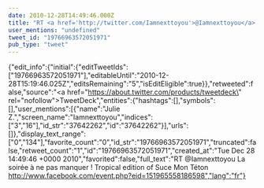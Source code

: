 ```yaml
---
date: 2010-12-28T14:49:46.000Z
title: "RT <a href='http://twitter.com/Iamnexttoyou'>@Iamnexttoyou</a> La soirée à ne pas manquer ! Tropical edition of Suce Mon Téton http://www.facebook.com/event.php?eid=151965558186598″"
user_mentions: "undefined"
tweet_id: "19766963572051971"
pub_type: "tweet"
---
```

{"edit_info":{"initial":{"editTweetIds":["19766963572051971"],"editableUntil":"2010-12-28T15:19:46.025Z","editsRemaining":"5","isEditEligible":true}},"retweeted":false,"source":"<a href=\"https://about.twitter.com/products/tweetdeck\" rel=\"nofollow\">TweetDeck</a>","entities":{"hashtags":[],"symbols":[],"user_mentions":[{"name":"Julie Z.","screen_name":"Iamnexttoyou","indices":["3","16"],"id_str":"37642262","id":"37642262"}],"urls":[]},"display_text_range":["0","134"],"favorite_count":"0","id_str":"19766963572051971","truncated":false,"retweet_count":"1","id":"19766963572051971","created_at":"Tue Dec 28 14:49:46 +0000 2010","favorited":false,"full_text":"RT @Iamnexttoyou La soirée à ne pas manquer ! Tropical edition of Suce Mon Téton http://www.facebook.com/event.php?eid=151965558186598","lang":"fr"}
